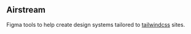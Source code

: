 ## Airstream

Figma tools to help create design systems tailored to [tailwindcss](https://tailwindcss.com/) sites.
